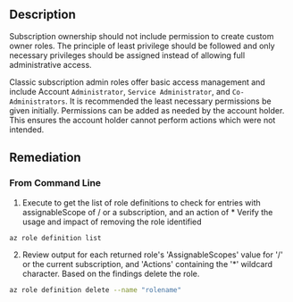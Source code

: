 ## Description

Subscription ownership should not include permission to create custom owner roles. The principle of least privilege should be followed and only necessary privileges should be assigned instead of allowing full administrative access.

Classic subscription admin roles offer basic access management and include Account `Administrator`, `Service Administrator`, and `Co-Administrators`. It is recommended the least necessary permissions be given initially. Permissions can be added as needed by the account holder. This ensures the account holder cannot perform actions which were not intended.

## Remediation

### From Command Line

1. Execute to get the list of role definitions to check for entries with assignableScope of / or a subscription, and an action of * Verify the usage and impact of removing the role identified

```bash
az role definition list
```

2. Review output for each returned role's 'AssignableScopes' value for '/' or the current subscription, and 'Actions' containing the '*' wildcard character. Based on the findings delete the role.

```bash
az role definition delete --name "rolename"
```
